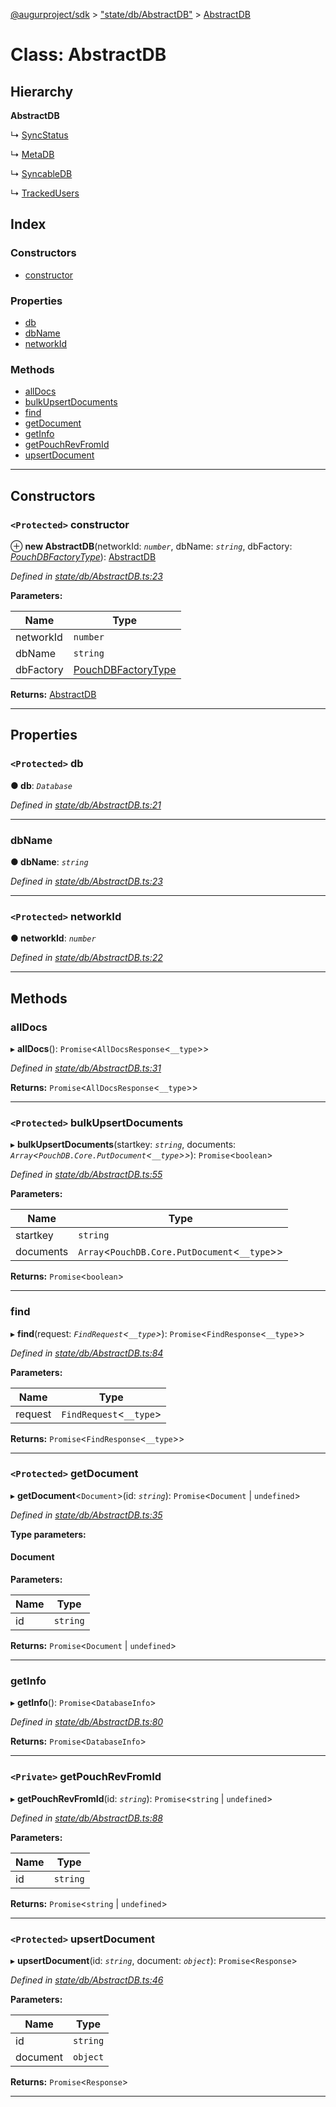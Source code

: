 [@augurproject/sdk](../README.md) > ["state/db/AbstractDB"](../modules/_state_db_abstractdb_.md) > [AbstractDB](../classes/_state_db_abstractdb_.abstractdb.md)

# Class: AbstractDB

## Hierarchy

**AbstractDB**

↳  [SyncStatus](_state_db_syncstatus_.syncstatus.md)

↳  [MetaDB](_state_db_metadb_.metadb.md)

↳  [SyncableDB](_state_db_syncabledb_.syncabledb.md)

↳  [TrackedUsers](_state_db_trackedusers_.trackedusers.md)

## Index

### Constructors

* [constructor](_state_db_abstractdb_.abstractdb.md#constructor)

### Properties

* [db](_state_db_abstractdb_.abstractdb.md#db)
* [dbName](_state_db_abstractdb_.abstractdb.md#dbname)
* [networkId](_state_db_abstractdb_.abstractdb.md#networkid)

### Methods

* [allDocs](_state_db_abstractdb_.abstractdb.md#alldocs)
* [bulkUpsertDocuments](_state_db_abstractdb_.abstractdb.md#bulkupsertdocuments)
* [find](_state_db_abstractdb_.abstractdb.md#find)
* [getDocument](_state_db_abstractdb_.abstractdb.md#getdocument)
* [getInfo](_state_db_abstractdb_.abstractdb.md#getinfo)
* [getPouchRevFromId](_state_db_abstractdb_.abstractdb.md#getpouchrevfromid)
* [upsertDocument](_state_db_abstractdb_.abstractdb.md#upsertdocument)

---

## Constructors

<a id="constructor"></a>

### `<Protected>` constructor

⊕ **new AbstractDB**(networkId: *`number`*, dbName: *`string`*, dbFactory: *[PouchDBFactoryType](../modules/_state_db_abstractdb_.md#pouchdbfactorytype)*): [AbstractDB](_state_db_abstractdb_.abstractdb.md)

*Defined in [state/db/AbstractDB.ts:23](https://github.com/AugurProject/augur/blob/1991ef64ef/packages/augur-sdk/src/state/db/AbstractDB.ts#L23)*

**Parameters:**

| Name | Type |
| ------ | ------ |
| networkId | `number` |
| dbName | `string` |
| dbFactory | [PouchDBFactoryType](../modules/_state_db_abstractdb_.md#pouchdbfactorytype) |

**Returns:** [AbstractDB](_state_db_abstractdb_.abstractdb.md)

___

## Properties

<a id="db"></a>

### `<Protected>` db

**● db**: *`Database`*

*Defined in [state/db/AbstractDB.ts:21](https://github.com/AugurProject/augur/blob/1991ef64ef/packages/augur-sdk/src/state/db/AbstractDB.ts#L21)*

___
<a id="dbname"></a>

###  dbName

**● dbName**: *`string`*

*Defined in [state/db/AbstractDB.ts:23](https://github.com/AugurProject/augur/blob/1991ef64ef/packages/augur-sdk/src/state/db/AbstractDB.ts#L23)*

___
<a id="networkid"></a>

### `<Protected>` networkId

**● networkId**: *`number`*

*Defined in [state/db/AbstractDB.ts:22](https://github.com/AugurProject/augur/blob/1991ef64ef/packages/augur-sdk/src/state/db/AbstractDB.ts#L22)*

___

## Methods

<a id="alldocs"></a>

###  allDocs

▸ **allDocs**(): `Promise`<`AllDocsResponse`<`__type`>>

*Defined in [state/db/AbstractDB.ts:31](https://github.com/AugurProject/augur/blob/1991ef64ef/packages/augur-sdk/src/state/db/AbstractDB.ts#L31)*

**Returns:** `Promise`<`AllDocsResponse`<`__type`>>

___
<a id="bulkupsertdocuments"></a>

### `<Protected>` bulkUpsertDocuments

▸ **bulkUpsertDocuments**(startkey: *`string`*, documents: *`Array`<`PouchDB.Core.PutDocument`<`__type`>>*): `Promise`<`boolean`>

*Defined in [state/db/AbstractDB.ts:55](https://github.com/AugurProject/augur/blob/1991ef64ef/packages/augur-sdk/src/state/db/AbstractDB.ts#L55)*

**Parameters:**

| Name | Type |
| ------ | ------ |
| startkey | `string` |
| documents | `Array`<`PouchDB.Core.PutDocument`<`__type`>> |

**Returns:** `Promise`<`boolean`>

___
<a id="find"></a>

###  find

▸ **find**(request: *`FindRequest`<`__type`>*): `Promise`<`FindResponse`<`__type`>>

*Defined in [state/db/AbstractDB.ts:84](https://github.com/AugurProject/augur/blob/1991ef64ef/packages/augur-sdk/src/state/db/AbstractDB.ts#L84)*

**Parameters:**

| Name | Type |
| ------ | ------ |
| request | `FindRequest`<`__type`> |

**Returns:** `Promise`<`FindResponse`<`__type`>>

___
<a id="getdocument"></a>

### `<Protected>` getDocument

▸ **getDocument**<`Document`>(id: *`string`*): `Promise`<`Document` \| `undefined`>

*Defined in [state/db/AbstractDB.ts:35](https://github.com/AugurProject/augur/blob/1991ef64ef/packages/augur-sdk/src/state/db/AbstractDB.ts#L35)*

**Type parameters:**

#### Document 
**Parameters:**

| Name | Type |
| ------ | ------ |
| id | `string` |

**Returns:** `Promise`<`Document` \| `undefined`>

___
<a id="getinfo"></a>

###  getInfo

▸ **getInfo**(): `Promise`<`DatabaseInfo`>

*Defined in [state/db/AbstractDB.ts:80](https://github.com/AugurProject/augur/blob/1991ef64ef/packages/augur-sdk/src/state/db/AbstractDB.ts#L80)*

**Returns:** `Promise`<`DatabaseInfo`>

___
<a id="getpouchrevfromid"></a>

### `<Private>` getPouchRevFromId

▸ **getPouchRevFromId**(id: *`string`*): `Promise`<`string` \| `undefined`>

*Defined in [state/db/AbstractDB.ts:88](https://github.com/AugurProject/augur/blob/1991ef64ef/packages/augur-sdk/src/state/db/AbstractDB.ts#L88)*

**Parameters:**

| Name | Type |
| ------ | ------ |
| id | `string` |

**Returns:** `Promise`<`string` \| `undefined`>

___
<a id="upsertdocument"></a>

### `<Protected>` upsertDocument

▸ **upsertDocument**(id: *`string`*, document: *`object`*): `Promise`<`Response`>

*Defined in [state/db/AbstractDB.ts:46](https://github.com/AugurProject/augur/blob/1991ef64ef/packages/augur-sdk/src/state/db/AbstractDB.ts#L46)*

**Parameters:**

| Name | Type |
| ------ | ------ |
| id | `string` |
| document | `object` |

**Returns:** `Promise`<`Response`>

___

